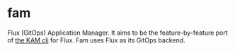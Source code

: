 # fam

Flux (GitOps) Application Manager.
It aims to be the feature-by-feature port of [the KAM cli](https://github.com/redhat-developer/kam) for Flux. Fam uses Flux as its GitOps backend.
